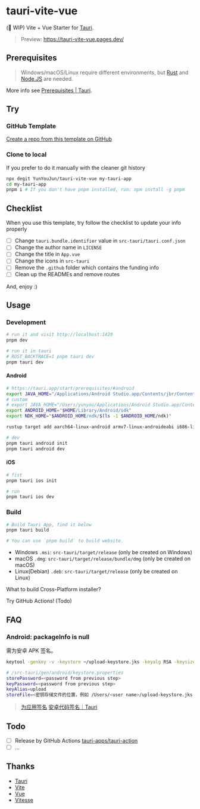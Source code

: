 # tauri-vite-vue

(🧪 WIP) Vite + Vue Starter for [Tauri](https://tauri.app/).

> Preview: <https://tauri-vite-vue.pages.dev/>

## Prerequisites

> Windows/macOS/Linux require different environments, but [Rust](https://www.rust-lang.org/) and [Node.JS](https://nodejs.org/) are needed.

More info see [Prerequisites | Tauri](https://tauri.app/v1/guides/getting-started/prerequisites).

## Try

### GitHub Template

[Create a repo from this template on GitHub](https://github.com/YunYouJun/tauri-vite-vue/generate)

### Clone to local

If you prefer to do it manually with the cleaner git history

```bash
npx degit YunYouJun/tauri-vite-vue my-tauri-app
cd my-tauri-app
pnpm i # If you don't have pnpm installed, run: npm install -g pnpm
```

## Checklist

When you use this template, try follow the checklist to update your info properly

- [ ] Change `tauri.bundle.identifier` value in `src-tauri/tauri.conf.json`
- [ ] Change the author name in `LICENSE`
- [ ] Change the title in `App.vue`
- [ ] Change the icons in `src-tauri`
- [ ] Remove the `.github` folder which contains the funding info
- [ ] Clean up the READMEs and remove routes

And, enjoy :)

## Usage

### Development

```bash
# run it and visit http://localhost:1420
pnpm dev

# run it in tauri
# RUST_BACKTRACE=1 pnpm tauri dev
pnpm tauri dev
```

#### Android

```bash
# https://tauri.app/start/prerequisites/#android
export JAVA_HOME="/Applications/Android Studio.app/Contents/jbr/Contents/Home"
# custom
# export JAVA_HOME="/Users/yunyou/Applications/Android Studio.app/Contents/jbr/Contents/Home"
export ANDROID_HOME="$HOME/Library/Android/sdk"
export NDK_HOME="$ANDROID_HOME/ndk/$(ls -1 $ANDROID_HOME/ndk)"

rustup target add aarch64-linux-android armv7-linux-androideabi i686-linux-android x86_64-linux-android

# dev
pnpm tauri android init
pnpm tauri android dev
```

#### iOS

```bash
# fist
pnpm tauri ios init

# run
pnpm tauri ios dev
```

### Build

```bash
# Build Tauri App, find it below
pnpm tauri build

# You can use `pnpm build` to build website.
```

- Windows `.msi`: `src-tauri/target/release` (only be created on Windows)
- macOS `.dmg`: `src-tauri/target/release/bundle/dmg` (only be created on macOS)
- Linux(Debian) `.deb`: `src-tauri/target/release` (only be created on Linux)

What to build Cross-Platform installer?

Try GitHub Actions! (Todo)

## FAQ

### Android: packageInfo is null

需为安卓 APK 签名。

```bash
keytool -genkey -v -keystore ~/upload-keystore.jks -keyalg RSA -keysize 2048 -validity 10000 -alias upload
```

```bash
# /src-tauri/gen/android/keystore.properties
storePassword=<password from previous step>
keyPassword=<password from previous step>
keyAlias=upload
storeFile=<密钥存储文件的位置，例如 /Users/<user name>/upload-keystore.jks 或 C:\\Users\\<user name>\\upload-keystore.jks>
```

> [为应用签名](https://developer.android.com/studio/publish/app-signing?hl=zh-cn)
> [安卓代码签名｜Tauri](https://tauri.app/zh-cn/distribute/signing/android/)

## Todo

- [ ] Release by GitHub Actions [tauri-apps/tauri-action](https://github.com/tauri-apps/tauri-action#creating-a-release-and-uploading-the-tauri-bundles)
- [ ] ...

## Thanks

- [Tauri](https://github.com/tauri-apps/tauri)
- [Vite](https://github.com/vitejs/vite)
- [Vue](https://github.com/vuejs/core)
- [Vitesse](https://github.com/antfu/vitesse)
